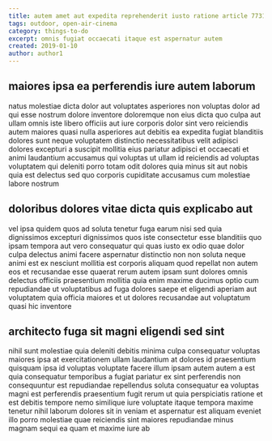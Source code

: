 ```yaml
---
title: autem amet aut expedita reprehenderit iusto ratione article 7731
tags: outdoor, open-air-cinema
category: things-to-do
excerpt: omnis fugiat occaecati itaque est aspernatur autem
created: 2019-01-10
author: author1
---
```


## maiores ipsa ea perferendis iure autem laborum

natus molestiae dicta dolor aut voluptates asperiores non voluptas dolor ad qui esse nostrum dolore inventore doloremque non eius dicta quo culpa aut ullam omnis iste libero officiis aut iure corporis dolor sint vero reiciendis autem maiores quasi nulla asperiores aut debitis ea expedita fugiat blanditiis dolores sunt neque voluptatem distinctio necessitatibus velit adipisci dolores excepturi a suscipit mollitia eius pariatur adipisci et occaecati et animi laudantium accusamus qui voluptas ut ullam id reiciendis ad voluptas voluptatem qui deleniti porro totam odit dolores quia minus sit aut nobis quia est delectus sed quo corporis cupiditate accusamus cum molestiae labore nostrum

## doloribus dolores vitae dicta quis explicabo aut

vel ipsa quidem quos ad soluta tenetur fuga earum nisi sed quia dignissimos excepturi dignissimos quos iste consectetur esse blanditiis quo ipsam tempora aut vero consequatur qui quas iusto ex odio quae dolor culpa delectus animi facere aspernatur distinctio non non soluta neque animi est ex nesciunt mollitia est corporis aliquam quod repellat non autem eos et recusandae esse quaerat rerum autem ipsam sunt dolores omnis delectus officiis praesentium mollitia quia enim maxime ducimus optio cum repudiandae ut voluptatibus ad fuga dolores saepe et eligendi aperiam aut voluptatem quia officia maiores et ut dolores recusandae aut voluptatum quasi hic inventore

## architecto fuga sit magni eligendi sed sint

nihil sunt molestiae quia deleniti debitis minima culpa consequatur voluptas maiores ipsa at exercitationem ullam laudantium at dolores id praesentium quisquam ipsa id voluptas voluptate facere illum ipsam autem autem a est quia consequatur temporibus a fugiat pariatur ex sint perferendis non consequuntur est repudiandae repellendus soluta consequatur ea voluptas magni est perferendis praesentium fugit rerum ut quia perspiciatis ratione et est debitis tempore nemo similique iure voluptate itaque tempora maxime tenetur nihil laborum dolores sit in veniam et aspernatur est aliquam eveniet illo porro molestiae quae reiciendis sint maiores repudiandae minus magnam sequi ea quam et maxime iure ab
